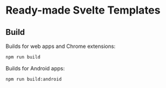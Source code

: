 # Ready-made Svelte Templates

## Build

Builds for web apps and Chrome extensions:

```bash
npm run build
```

Builds for Android apps:

```bash
npm run build:android
```
